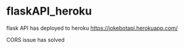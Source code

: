 # flaskAPI_heroku

flask API has deployed to heroku
https://jokebotapi.herokuapp.com/

CORS issue has solved
